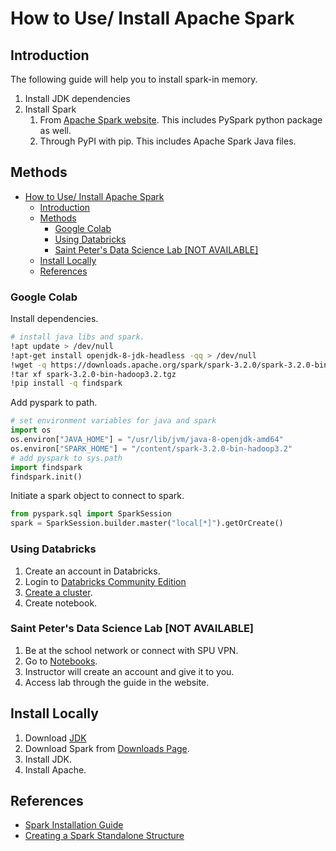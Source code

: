 
# How to Use/ Install Apache Spark

## Introduction

The following guide will help you to install spark-in memory.

1. Install JDK dependencies
2. Install Spark 
   1. From [Apache Spark website](https://spark.apache.org/downloads.html). This includes PySpark python package as well.
   2. Through PyPI with pip. This includes Apache Spark Java files.

## Methods

- [How to Use/ Install Apache Spark](#how-to-use-install-apache-spark)
  - [Introduction](#introduction)
  - [Methods](#methods)
    - [Google Colab](#google-colab)
    - [Using Databricks](#using-databricks)
    - [Saint Peter's Data Science Lab [NOT AVAILABLE]](#saint-peters-data-science-lab-not-available)
  - [Install Locally](#install-locally)
  - [References](#references)

### Google Colab

Install dependencies.

``` sh
# install java libs and spark.
!apt update > /dev/null
!apt-get install openjdk-8-jdk-headless -qq > /dev/null
!wget -q https://downloads.apache.org/spark/spark-3.2.0/spark-3.2.0-bin-hadoop3.2.tgz
!tar xf spark-3.2.0-bin-hadoop3.2.tgz
!pip install -q findspark
```

Add pyspark to path.

``` py
# set environment variables for java and spark
import os
os.environ["JAVA_HOME"] = "/usr/lib/jvm/java-8-openjdk-amd64"
os.environ["SPARK_HOME"] = "/content/spark-3.2.0-bin-hadoop3.2"
# add pyspark to sys.path
import findspark
findspark.init()
```

Initiate a spark object to connect to spark.

``` py
from pyspark.sql import SparkSession
spark = SparkSession.builder.master("local[*]").getOrCreate()
```

### Using Databricks

1. Create an account in Databricks.
2. Login to [Databricks Community Edition](https://community.cloud.databricks.com/)
3. [Create a cluster](https://docs.databricks.com/clusters/create.html).
4. Create notebook.

### Saint Peter's Data Science Lab [NOT AVAILABLE]

1. Be at the school network or connect with SPU VPN.
2. Go to [Notebooks](https://dsl.saintpeters.edu:8443/).
3. Instructor will create an account and give it to you.
4. Access lab through the guide in the website.

<!-- ### Using Docker and Docker Compose -->

## Install Locally

1. Download [JDK](https://www.oracle.com/java/technologies/javase-downloads.html)
2. Download Spark from [Downloads Page](https://spark.apache.org/downloads.html).
3. Install JDK.
4. Install Apache.

## References

- [Spark Installation Guide](https://spark.apache.org/docs/latest/api/python/getting_started/install.html)
- [Creating a Spark Standalone Structure](https://medium.com/@marcovillarreal_40011/creating-a-spark-standalone-cluster-with-docker-and-docker-compose-ba9d743a157f)

